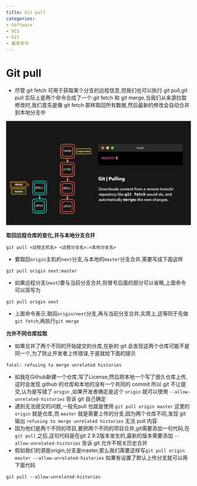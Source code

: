 ```yaml
---
title: Git pull
categories:
- Software
- VCS
- Git
- 基本命令
---
```

# Git pull

- 尽管 git fetch 可用于获取某个分支的远程信息,但我们也可以执行 git pull,git pull 实际上是两个命令合成了一个:git fetch 和 git merge,当我们从来源拉取修改时,我们首先是像 git fetch 那样取回所有数据,然后最新的修改会自动合并到本地分支中

![](https://raw.githubusercontent.com/LuShan123888/Files/main/Pictures/2020-12-10-vS253GcLbUsfOzW.gif)



**取回远程仓库的变化,并与本地分支合并**

```shell
git pull <远程主机名> <远程分支名>:<本地分支名>
```

- 要取回`origin`主机的`next`分支,与本地的`master`分支合并,需要写成下面这样

```shell
git pull origin next:master
```

- 如果远程分支(`next`)要与当前分支合并,则冒号后面的部分可以省略,上面命令可以简写为

```shell
git pull origin next
```

- 上面命令表示,取回`origin/next`分支,再与当前分支合并,实质上,这等同于先做`git fetch`,再执行`git merge`

**允许不同仓库拉取**

- 如果合并了两个不同的开始提交的仓库,在新的 git 会发现这两个仓库可能不是同一个,为了防止开发者上传错误,于是就给下面的提示

```
fatal: refusing to merge unrelated histories
```

- 如我在Github新建一个仓库,写了License,然后把本地一个写了很久仓库上传,这时会发现 github 的仓库和本地的没有一个共同的 commit 所以 git 不让提交,认为是写错了 `origin` ,如果开发者确定是这个 `origin` 就可以使用 `--allow-unrelated-histories` 告诉 git 自己确定
- 遇到无法提交的问题,一般先pull 也就是使用 `git pull origin master` 这里的 `origin` 就是仓库,而 `master` 就是需要上传的分支,因为两个仓库不同,发现 git 输出 `refusing to merge unrelated histories` 无法 pull 内容
- 因为他们是两个不同的项目,要把两个不同的项目合并,git需要添加一句代码,在 `git pull` 之后,这句代码是在git 2.9.2版本发生的,最新的版本需要添加 `--allow-unrelated-histories` 告诉 git 允许不相关历史合并
- 假如我们的源是origin,分支是master,那么我们需要这样写`git pull origin master --allow-unrelated-histories` 如果有设置了默认上传分支就可以用下面代码

```shell
git pull --allow-unrelated-histories
```

